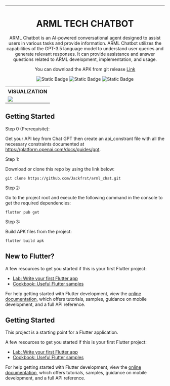 <hr/>
<h1 align="center">
ARML TECH CHATBOT
</h1>

<p align="center">
ARML Chatbot is an AI-powered conversational agent designed to assist users in various tasks and provide information.
ARML Chatbot utilizes the capabilities of the GPT-3.5 language model to understand user queries and generate relevant responses. It can provide assistance and answer questions related to ARML development, implementation, and usage.
</p>
<p align="center">
You can download the APK from git release <a href="https://objects.githubusercontent.com/github-production-release-asset-2e65be/664768139/0a3d860a-2b19-426a-928c-49e55ca6050e?X-Amz-Algorithm=AWS4-HMAC-SHA256&X-Amz-Credential=AKIAIWNJYAX4CSVEH53A%2F20230710%2Fus-east-1%2Fs3%2Faws4_request&X-Amz-Date=20230710T182551Z&X-Amz-Expires=300&X-Amz-Signature=2a54fdc192096aebaf04cc24b34f177fcec82aee7a5b5606929d9097ffc52959&X-Amz-SignedHeaders=host&actor_id=60434580&key_id=0&repo_id=664768139&response-content-disposition=attachment%3B%20filename%3Darml_tech_chatbot.apk&response-content-type=application%2Fvnd.android.package-archive">Link</a>
</p>


<p align="center">
<img alt="Static Badge" src="https://img.shields.io/badge/%20Code_Size-36kb-blue">
<img alt="Static Badge" src="https://img.shields.io/badge/IOS-SUPPORT-blue">
  <img alt="Static Badge" src="https://img.shields.io/badge/ANDROID-SUPPORT-lime">
</p>

<table align="center">
  <tr>
    <th>VISUALIZATION</th>
  </tr>
  <tr>
    <td><img src="https://github.com/Jackfrst/arml_chat/assets/60434580/7a77f589-4e04-4771-822e-b8947e1777a5"></td>
  </tr>
</table>


## Getting Started
Step 0 (Prerequisite):

Get your API key from Chat GPT then create an api_constrant file with all the necessary constraints documented at https://platform.openai.com/docs/guides/gpt.

Step 1:

Download or clone this repo by using the link below:

    git clone https://github.com/Jackfrst/arml_chat.git

Step 2:

Go to the project root and execute the following command in the console to get the required dependencies:

    flutter pub get 

Step 3:

Build APK files from the project:

    flutter build apk

## New to Flutter?

A few resources to get you started if this is your first Flutter project:

- [Lab: Write your first Flutter app](https://docs.flutter.dev/get-started/codelab)
- [Cookbook: Useful Flutter samples](https://docs.flutter.dev/cookbook)

For help getting started with Flutter development, view the
[online documentation](https://docs.flutter.dev/), which offers tutorials,
samples, guidance on mobile development, and a full API reference.

## Getting Started

This project is a starting point for a Flutter application.

A few resources to get you started if this is your first Flutter project:

- [Lab: Write your first Flutter app](https://docs.flutter.dev/get-started/codelab)
- [Cookbook: Useful Flutter samples](https://docs.flutter.dev/cookbook)

For help getting started with Flutter development, view the
[online documentation](https://docs.flutter.dev/), which offers tutorials,
samples, guidance on mobile development, and a full API reference.


